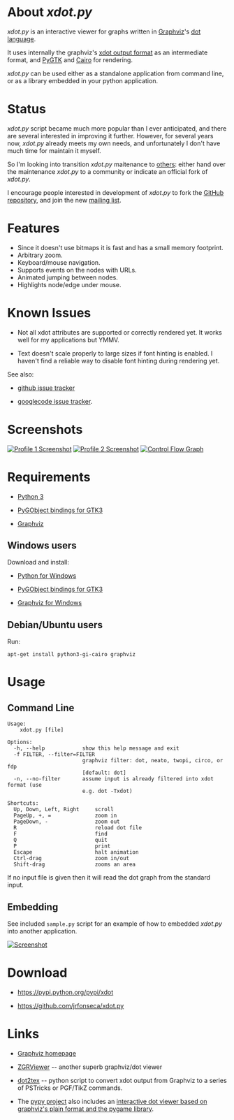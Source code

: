 About _xdot.py_
=================

_xdot.py_ is an interactive viewer for graphs written in [Graphviz](http://www.graphviz.org/)'s [dot language](http://www.graphviz.org/doc/info/lang.html).

It uses internally the graphviz's [xdot output format](http://www.graphviz.org/doc/info/output.html#d:xdot) as an intermediate format, and [PyGTK](http://www.pygtk.org/) and [Cairo](http://cairographics.org/) for rendering.

_xdot.py_ can be used either as a standalone application from command line, or as a library embedded in your python application.

Status
======

_xdot.py_ script became much more popular than I ever anticipated, and there are several interested in improving it further. However, for several years now, _xdot.py_ already meets my own needs, and unfortunately I don't have much time for maintain it myself.

So I'm looking into transition _xdot.py_ maitenance to [others](https://github.com/jrfonseca/xdot.py/wiki/Forks): either hand over the maintenance _xdot.py_ to a community or indicate an official fork of _xdot.py_.

I encourage people interested in development of _xdot.py_ to fork the [GitHub repository](https://github.com/jrfonseca/xdot.py), and join the new [mailing list](https://groups.google.com/d/forum/xdot-py).

Features
========

 * Since it doesn't use bitmaps it is fast and has a small memory footprint.
 * Arbitrary zoom.
 * Keyboard/mouse navigation.
 * Supports events on the nodes with URLs.
 * Animated jumping between nodes.
 * Highlights node/edge under mouse.

Known Issues
============

 * Not all xdot attributes are supported or correctly rendered yet. It works well for my applications but YMMV.

 * Text doesn't scale properly to large sizes if font hinting is enabled. I haven't find a reliable way to disable font hinting during rendering yet.

See also:

  * [github issue tracker](https://github.com/jrfonseca/xdot.py/issues)

  * [googlecode issue tracker](https://code.google.com/p/jrfonseca/issues/list?q=xdot).

Screenshots
===========

[![Profile 1 Screenshot](https://raw.github.com/wiki/jrfonseca/xdot.py/xdot-profile1_small.png)](https://raw.github.com/wiki/jrfonseca/xdot.py/xdot-profile1.png)
[![Profile 2 Screenshot](https://raw.github.com/wiki/jrfonseca/xdot.py/xdot-profile2_small.png)](https://raw.github.com/wiki/jrfonseca/xdot.py/xdot-profile2.png)
[![Control Flow Graph](https://raw.github.com/wiki/jrfonseca/xdot.py/xdot-cfg_small.png)](https://raw.github.com/wiki/jrfonseca/xdot.py/xdot-cfg.png)

Requirements
============

 * [Python 3](http://www.python.org/download/)

 * [PyGObject bindings for GTK3](https://wiki.gnome.org/action/show/Projects/PyGObject)

 * [Graphviz](http://www.graphviz.org/Download.php)

Windows users
-------------

Download and install:

 * [Python for Windows](http://www.python.org/download/)

 * [PyGObject bindings for GTK3](https://wiki.gnome.org/action/show/Projects/PyGObject)

 * [Graphviz for Windows](http://www.graphviz.org/Download_windows.php)

Debian/Ubuntu users
-------------------

Run:

    apt-get install python3-gi-cairo graphviz

Usage
=====

Command Line
------------

    Usage: 
    	xdot.py [file]
    
    Options:
      -h, --help            show this help message and exit
      -f FILTER, --filter=FILTER
                            graphviz filter: dot, neato, twopi, circo, or fdp
                            [default: dot]
      -n, --no-filter       assume input is already filtered into xdot format (use
                            e.g. dot -Txdot)
    
    Shortcuts:
      Up, Down, Left, Right     scroll
      PageUp, +, =              zoom in
      PageDown, -               zoom out
      R                         reload dot file
      F                         find
      Q                         quit
      P                         print
      Escape                    halt animation
      Ctrl-drag                 zoom in/out
      Shift-drag                zooms an area

If no input file is given then it will read the dot graph from the standard input.

Embedding
---------

See included `sample.py` script for an example of how to embedded _xdot.py_ into another application.

[![Screenshot](https://raw.github.com/wiki/jrfonseca/xdot.py/xdot-sample_small.png)](https://raw.github.com/wiki/jrfonseca/xdot.py/xdot-sample.png)

Download
========

  * https://pypi.python.org/pypi/xdot

  * https://github.com/jrfonseca/xdot.py

Links
=====

 * [Graphviz homepage](http://www.graphviz.org/)

 * [ZGRViewer](http://zvtm.sourceforge.net/zgrviewer.html) -- another superb graphviz/dot viewer

 * [dot2tex](http://code.google.com/p/dot2tex/) -- python script to convert xdot output from Graphviz to a series of PSTricks or PGF/TikZ commands.

 * The [pypy project](http://codespeak.net/pypy/) also includes an [interactive dot viewer based on graphviz's plain format and the pygame library](http://morepypy.blogspot.com/2008/01/visualizing-python-tokenizer.html).
